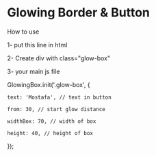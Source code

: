 # Glowing Border & Button

How to use

1- put this line in html

<script src="main.js"></script>

2- Create div with class="glow-box"

<div class="glow-box"></div>

3- your main js file

GlowingBox.init('.glow-box', {

    text: 'Mostafa', // text in button

    from: 30, // start glow distance

    widthBox: 70, // width of box

    height: 40, // height of box

});
